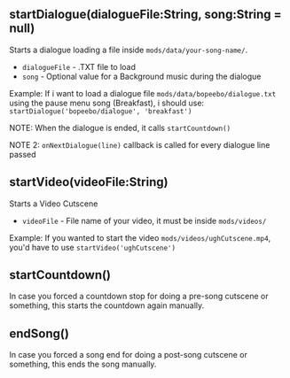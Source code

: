 ## startDialogue(dialogueFile:String, song:String = null)
Starts a dialogue loading a file inside `mods/data/your-song-name/`.
* `dialogueFile` - .TXT file to load
* `song` - Optional value for a Background music during the dialogue

Example: If i want to load a dialogue file `mods/data/bopeebo/dialogue.txt` using the pause menu song (Breakfast), i should use: `startDialogue('bopeebo/dialogue', 'breakfast')`

NOTE: When the dialogue is ended, it calls `startCountdown()`

NOTE 2: `onNextDialogue(line)` callback is called for every dialogue line passed

## startVideo(videoFile:String)
Starts a Video Cutscene
* `videoFile` - File name of your video, it must be inside `mods/videos/`

Example: If you wanted to start the video `mods/videos/ughCutscene.mp4`, you'd have to use `startVideo('ughCutscene')`

## startCountdown()
In case you forced a countdown stop for doing a pre-song cutscene or something, this starts the countdown again manually.

## endSong()
In case you forced a song end for doing a post-song cutscene or something, this ends the song manually.